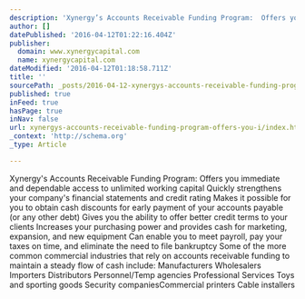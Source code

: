 ```yaml
---
description: 'Xynergy’s Accounts Receivable Funding Program:  Offers you immediate and dependable access to unlimited working capital Quickly strengthens your company’s finan'
author: []
datePublished: '2016-04-12T01:22:16.404Z'
publisher:
  domain: www.xynergycapital.com
  name: xynergycapital.com
dateModified: '2016-04-12T01:18:58.711Z'
title: ''
sourcePath: _posts/2016-04-12-xynergys-accounts-receivable-funding-program-offers-you-i.md
published: true
inFeed: true
hasPage: true
inNav: false
url: xynergys-accounts-receivable-funding-program-offers-you-i/index.html
_context: 'http://schema.org'
_type: Article

---
```

Xynergy's Accounts Receivable Funding Program: Offers you immediate and dependable access to unlimited working capital Quickly strengthens your company's financial statements and credit rating Makes it possible for you to obtain cash discounts for early payment of your accounts payable (or any other debt) Gives you the ability to offer better credit terms to your clients ​Increases your purchasing power and provides cash for marketing, expansion, and new equipment ​Can enable you to meet payroll, pay your taxes on time, and eliminate the need to file bankruptcy Some of the more common commercial industries that rely on accounts receivable funding to maintain a steady flow of cash include: Manufacturers ​Wholesalers ​Importers ​Distributors ​Personnel/Temp agencies Professional Services ​Toys and sporting goods ​Security companies ​Commercial printers ​Cable installers
